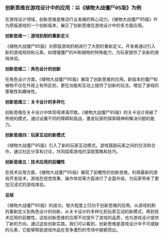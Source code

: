 ### 创新思维在游戏设计中的应用：以《植物大战僵尸95版》为例

在游戏设计领域，创新思维是推动行业发展的核心动力。《植物大战僵尸95版》作为原版游戏的一个创新版本，展示了创新思维在游戏设计中的多方面应用。

**创新思维一：游戏机制的重新定义**

《植物大战僵尸95版》对原版游戏机制进行了大胆的重新定义。开发者通过引入新的游戏规则和元素，如增强僵尸的AI和植物的特殊能力，为玩家提供了全新的游戏体验。

**创新思维二：角色设计的创新**

在角色设计方面，《植物大战僵尸95版》展现了创新思维的应用。新版本的僵尸和植物不仅在外观上有所区别，更在功能和互动上提供了创新的玩法，增加了游戏的策略性和趣味性。

**创新思维三：关卡设计的多样化**

创新思维在关卡设计中体现得淋漓尽致。《植物大战僵尸95版》的关卡设计突破了传统的模式，通过设置不同的障碍和挑战，激发玩家的探索精神和解决问题的能力。

**创新思维四：玩家互动的新模式**

《植物大战僵尸95版》引入了新的玩家互动模式。游戏鼓励玩家之间的交流和合作，通过社区分享和讨论，共同探索游戏的深层策略和技巧。

**创新思维五：技术应用的前瞻性**

在技术应用方面，《植物大战僵尸95版》展现了前瞻性的创新思维。利用最新的游戏开发技术，游戏在视觉效果、操作体验等方面进行了全面升级，为玩家带来了更加沉浸式的游戏体验。

**总结**

《植物大战僵尸95版》的成功，很大程度上归功于创新思维的应用。从游戏机制的重新定义到角色设计的创新，从关卡设计的多样化到玩家互动的新模式，再到技术应用的前瞻性，这些创新思维的应用不仅提升了游戏的品质，也为游戏设计提供了新的方向。通过这些创新实践，我们可以看到，创新思维是游戏设计中不可或缺的元素，它能够帮助游戏作品在竞争激烈的市场中脱颖而出。
